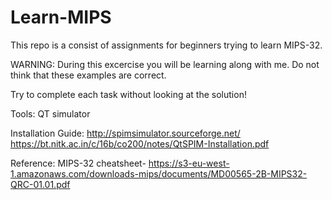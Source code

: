 # Learn-MIPS
This repo is a consist of assignments for beginners trying to learn MIPS-32.

WARNING: During this excercise you will be learning along with me. Do not think that these examples are correct.

Try to complete each task without looking at the solution!

Tools:
QT simulator

Installation Guide:
http://spimsimulator.sourceforge.net/
https://bt.nitk.ac.in/c/16b/co200/notes/QtSPIM-Installation.pdf

Reference:
MIPS-32 cheatsheet-
https://s3-eu-west-1.amazonaws.com/downloads-mips/documents/MD00565-2B-MIPS32-QRC-01.01.pdf

